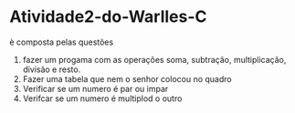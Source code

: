 # Atividade2-do-Warlles-C


è composta pelas questões
1) fazer um progama com as operações soma, subtração, multiplicação, divisão e resto.
2) Fazer uma tabela que nem o senhor colocou no quadro
3) Verificar se um numero é par ou impar
4) Verifcar se um numero é multiplod o outro
